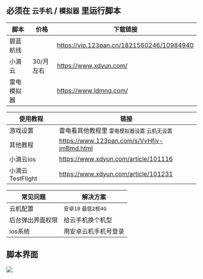 ## 必须在 `云手机` / `模拟器` 里运行脚本

| 脚本    | 价格     | 下载链接                                      |
|-------|--------|-------------------------------------------|
| 碧蓝航线  |        | https://vip.123pan.cn/1821560246/10984940 |
| 小滴云   | 30/月左右 | https://www.xdyun.com/                    |
| 雷电模拟器 |        | https://www.ldmnq.com/                    |

| 使用教程          | 链接                                         |
|---------------|--------------------------------------------|
| 游戏设置          | 雷电看其他教程里 `雷电模拟器设置` `云机无设置`                 |
| 其他教程          | https://www.123pan.com/s/VvHfjv-jmBmd.html |
| 小滴云ios        | https://www.xdyun.com/article/101116       |
| 小滴云TestFlight | https://www.xdyun.com/article/101231       |

| 常见问题     | 解决方案            |
|----------|-----------------|
| 云机配置     | `安卓10` `最低2核4G` |
| 后台弹出界面权限 | 给云手机换个机型        |
| ios系统    | 用安卓云机手机号登录      |

## 脚本界面

![](https://vip.123pan.cn/1821560246/11005178)